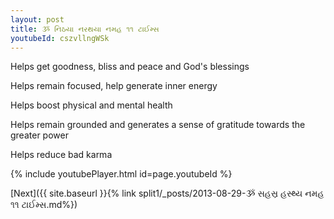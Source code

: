 ```yaml
---
layout: post
title: ૐ નિઠયા નરથયા નમહ ૧૧ ટાઈમ્સ
youtubeId: cszvllngWSk
---
```

 
 
Helps get goodness, bliss and peace and God's blessings
 
Helps remain focused, help generate inner energy 
 
Helps boost physical and mental health 
 
Helps remain grounded and generates a sense of gratitude towards the greater power 
 
Helps reduce bad karma
 
 
 
 


{% include youtubePlayer.html id=page.youtubeId %}
 
[Next]({{ site.baseurl }}{% link  split1/_posts/2013-08-29-ૐ સહસ્ર હસ્થ્ય નમહ ૧૧ ટાઈમ્સ.md%})
 
